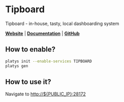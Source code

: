 # Tipboard

Tipboard - in-house, tasty, local dashboarding system 

**[Website](https://github.com/allegro/tipboard)** | **[Documentation](https://tipboard.readthedocs.io/en/latest/)** | **[GitHub](https://github.com/allegro/tipboard)**

## How to enable?

```bash
platys init --enable-services TIPBOARD
platys gen
```

## How to use it?

Navigate to <http://${PUBLIC_IP}:28172>



